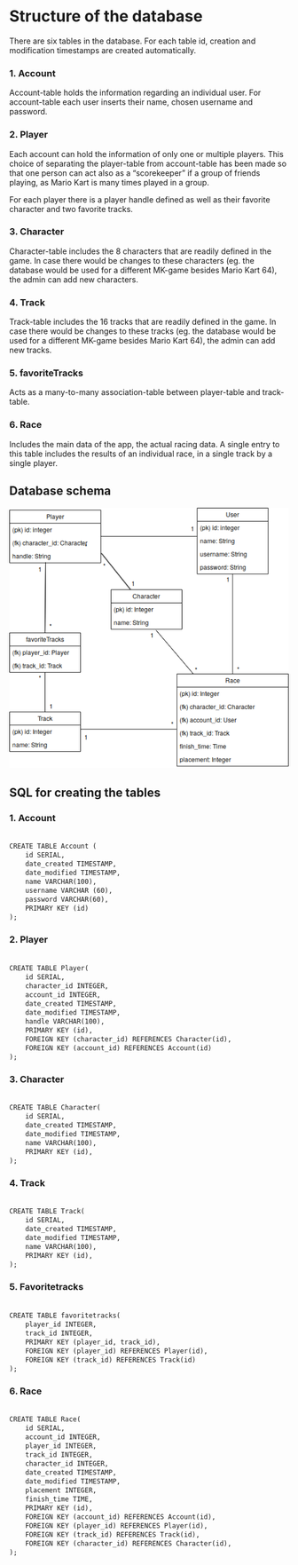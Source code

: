 # Structure of the database

There are six tables in the database. For each table id, creation and modification timestamps are created automatically. 

### 1. Account
Account-table holds the information regarding an individual user. For account-table each user inserts their name, chosen username and password. 

### 2. Player
Each account can hold the information of only one or multiple players. This choice of separating the player-table from account-table has been made so that one person can act also as a “scorekeeper” if a group of friends playing, as Mario Kart is many times played in a group.  

For each player there is a player handle defined as well as their favorite character and two favorite tracks. 

### 3. Character
Character-table includes the 8 characters that are readily defined in the game. In case there would be changes to these characters (eg. the database would be used for a different MK-game besides Mario Kart 64), the admin can add new characters.

### 4. Track
Track-table includes the 16 tracks that are readily defined in the game. In case there would be changes to these tracks (eg. the database would be used for a different MK-game besides Mario Kart 64), the admin can add new tracks. 

### 5. favoriteTracks
Acts as a many-to-many association-table between player-table and track-table.

### 6. Race 
Includes the main data of the app, the actual racing data. A single entry to this table includes the results of an individual race, in a single track by a single player.


## Database schema

![Database](https://github.com/saarasat/mariokart-stats/blob/master/documentation/Database%20schema%20-%20Mario%20Kart%20Statistics%20-v.3.0.png)




## SQL for creating the tables

### 1. Account
<pre><code>
CREATE TABLE Account (
    id SERIAL,
    date_created TIMESTAMP,
    date_modified TIMESTAMP,
    name VARCHAR(100),
    username VARCHAR (60),
    password VARCHAR(60),
    PRIMARY KEY (id)
);
</code></pre>

### 2. Player
<pre><code>
CREATE TABLE Player(
    id SERIAL,
    character_id INTEGER,
    account_id INTEGER,
    date_created TIMESTAMP,
    date_modified TIMESTAMP,
    handle VARCHAR(100),
    PRIMARY KEY (id),
    FOREIGN KEY (character_id) REFERENCES Character(id),
    FOREIGN KEY (account_id) REFERENCES Account(id)
);
</code></pre>

### 3. Character
<pre><code>
CREATE TABLE Character(
    id SERIAL,
    date_created TIMESTAMP,
    date_modified TIMESTAMP,
    name VARCHAR(100),
    PRIMARY KEY (id),
);
</code></pre>

### 4. Track
<pre><code>
CREATE TABLE Track(
    id SERIAL,
    date_created TIMESTAMP,
    date_modified TIMESTAMP,
    name VARCHAR(100),
    PRIMARY KEY (id),
);
</code></pre>

### 5. Favoritetracks
<pre><code>
CREATE TABLE favoritetracks(
    player_id INTEGER,
    track_id INTEGER,
    PRIMARY KEY (player_id, track_id),
    FOREIGN KEY (player_id) REFERENCES Player(id),
    FOREIGN KEY (track_id) REFERENCES Track(id)
);
</code></pre>

### 6. Race
<pre><code>
CREATE TABLE Race(
    id SERIAL,
    account_id INTEGER,
    player_id INTEGER,
    track_id INTEGER,
    character_id INTEGER,
    date_created TIMESTAMP,
    date_modified TIMESTAMP,
    placement INTEGER,
    finish_time TIME,
    PRIMARY KEY (id),
    FOREIGN KEY (account_id) REFERENCES Account(id),
    FOREIGN KEY (player_id) REFERENCES Player(id),
    FOREIGN KEY (track_id) REFERENCES Track(id),
    FOREIGN KEY (character_id) REFERENCES Character(id),
);
</code></pre>

